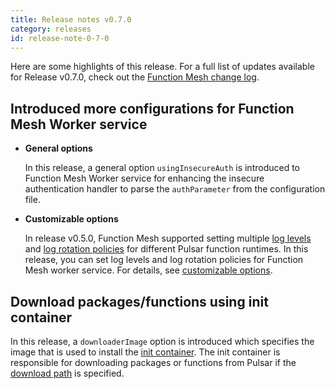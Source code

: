 ```yaml
---
title: Release notes v0.7.0
category: releases
id: release-note-0-7-0
---
```


Here are some highlights of this release. For a full list of updates available for Release v0.7.0, check out the [Function Mesh change log](https://github.com/streamnative/function-mesh/releases/tag/v0.7.0).

## Introduced more configurations for Function Mesh Worker service

- **General options**

  In this release, a general option `usingInsecureAuth` is introduced to Function Mesh Worker service for enhancing the insecure authentication handler to parse the `authParameter` from the configuration file.

- **Customizable options**

  In release v0.5.0, Function Mesh supported setting multiple [log levels](/functions/function-crd.md#log-levels) and [log rotation policies](/functions/function-crd.md#log-rotation-policies) for different Pulsar function runtimes. In this release, you can set log levels and log rotation policies for Function Mesh worker service. For details, see [customizable options](/function-mesh-worker/reference/customizable-option.md).

## Download packages/functions using init container

  In this release, a `downloaderImage` option is introduced which specifies the image that is used to install the [init container](https://kubernetes.io/docs/concepts/workloads/pods/init-containers/). The init container is responsible for downloading packages or functions from Pulsar if the [download path](/functions/function-crd.md#packages) is specified.